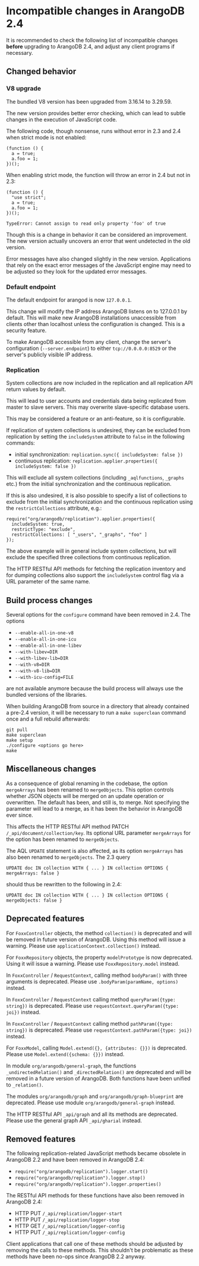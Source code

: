 Incompatible changes in ArangoDB 2.4
====================================

It is recommended to check the following list of incompatible changes **before** 
upgrading to ArangoDB 2.4, and adjust any client programs if necessary.


Changed behavior
----------------

### V8 upgrade

The bundled V8 version has been upgraded from 3.16.14 to 3.29.59.

The new version provides better error checking, which can lead to subtle changes 
in the execution of JavaScript code. 

The following code, though nonsense, runs without error in 2.3 and 2.4 when 
strict mode is not enabled: 

    (function () { 
      a = true; 
      a.foo = 1; 
    })();

When enabling strict mode, the function will throw an error in 2.4 but not in 2.3:

    (function () { 
      "use strict"; 
      a = true; 
      a.foo = 1; 
    })();

    TypeError: Cannot assign to read only property 'foo' of true

Though this is a change in behavior it can be considered an improvement. The new version actually 
uncovers an error that went undetected in the old version.

Error messages have also changed slightly in the new version. Applications that
rely on the exact error messages of the JavaScript engine may need to be adjusted so they
look for the updated error messages.

### Default endpoint

The default endpoint for arangod is now `127.0.0.1`.

This change will modify the IP address ArangoDB listens on to 127.0.0.1 by default.
This will make new ArangoDB installations unaccessible from clients other than
localhost unless the configuration is changed. This is a security feature. 

To make ArangoDB accessible from any client, change the server's configuration 
(`--server.endpoint`) to either `tcp://0.0.0.0:8529` or the server's publicly
visible IP address.

### Replication

System collections are now included in the replication and all replication API return 
values by default. 

This will lead to user accounts and credentials data being replicated from master to 
slave servers. This may overwrite slave-specific database users.

This may be considered a feature or an anti-feature, so it is configurable.

If replication of system collections is undesired, they can be excluded from replication
by setting the `includeSystem` attribute to `false` in the following commands:

* initial synchronization: `replication.sync({ includeSystem: false })`
* continuous replication: `replication.applier.properties({ includeSystem: false })`

This will exclude all system collections (including `_aqlfunctions`, `_graphs` etc.)
from the initial synchronization and the continuous replication.

If this is also undesired, it is also possible to specify a list of collections to
exclude from the initial synchronization and the continuous replication using the
`restrictCollections` attribute, e.g.:

    require("org/arangodb/replication").applier.properties({ 
      includeSystem: true,
      restrictType: "exclude",
      restrictCollections: [ "_users", "_graphs", "foo" ] 
    });

The above example will in general include system collections, but will exclude the
specified three collections from continuous replication.

The HTTP RESTful API methods for fetching the replication inventory and for dumping 
collections also support the `includeSystem` control flag via a URL parameter of
the same name.

Build process changes
---------------------

Several options for the `configure` command have been removed in 2.4. The options

* `--enable-all-in-one-v8`
* `--enable-all-in-one-icu`
* `--enable-all-in-one-libev`
* `--with-libev=DIR`
* `--with-libev-lib=DIR`
* `--with-v8=DIR`
* `--with-v8-lib=DIR`
* `--with-icu-config=FILE`

are not available anymore because the build process will always use the bundled
versions of the libraries.

When building ArangoDB from source in a directory that already contained a pre-2.4 
version, it will be necessary to run a `make superclean` command once and a full
rebuild afterwards:

    git pull
    make superclean
    make setup
    ./configure <options go here>
    make

Miscellaneous changes
---------------------

As a consequence of global renaming in the codebase, the option `mergeArrays` has
been renamed to `mergeObjects`. This option controls whether JSON objects will be 
merged on an update operation or overwritten. The default has been, and still is, 
to merge. Not specifying the parameter will lead to a merge, as it has been the
behavior in ArangoDB ever since.

This affects the HTTP RESTful API method PATCH `/_api/document/collection/key`. Its
optional URL parameter `mergeArrays` for the option has been renamed to `mergeObjects`. 

The AQL `UPDATE` statement is also affected, as its option `mergeArrays` has also
been renamed to `mergeObjects`. The 2.3 query

    UPDATE doc IN collection WITH { ... } IN collection OPTIONS { mergeArrays: false }

should thus be rewritten to the following in 2.4:

    UPDATE doc IN collection WITH { ... } IN collection OPTIONS { mergeObjects: false }


Deprecated features
-------------------

For `FoxxController` objects, the method `collection()` is deprecated and will be
removed in future version of ArangoDB. Using this method will issue a warning. 
Please use `applicationContext.collection()` instead.

For `FoxxRepository` objects, the property `modelPrototype` is now deprecated.
Using it will issue a warning. Please use `FoxxRepository.model` instead.

In `FoxxController` / `RequestContext`, calling method `bodyParam()` with three 
arguments is deprecated. Please use `.bodyParam(paramName, options)` instead.

In `FoxxController` / `RequestContext` calling method `queryParam({type: string})` 
is deprecated. Please use `requestContext.queryParam({type: joi})` instead.

In `FoxxController` / `RequestContext` calling method `pathParam({type: string})` 
is deprecated. Please use `requestContext.pathParam({type: joi})` instead.

For `FoxxModel`, calling `Model.extend({}, {attributes: {}})` is deprecated. 
Please use `Model.extend({schema: {}})` instead.

In module `org/arangodb/general-graph`, the functions `_undirectedRelation()` 
and `_directedRelation()` are deprecated and will be removed in a future version
of ArangoDB. Both functions have been unified to `_relation()`.

The modules `org/arangodb/graph` and `org/arangodb/graph-blueprint` are deprecated. 
Please use module `org/arangodb/general-graph` instead.

The HTTP RESTful API `_api/graph` and all its methods are deprecated. Please use 
the general graph API `_api/gharial` instead.


Removed features
----------------

The following replication-related JavaScript methods became obsolete in ArangoDB
2.2 and have been removed in ArangoDB 2.4:

* `require("org/arangodb/replication").logger.start()`
* `require("org/arangodb/replication").logger.stop()`
* `require("org/arangodb/replication").logger.properties()`

The RESTful API methods for these functions have also been removed in ArangoDB 2.4:  

* HTTP PUT `/_api/replication/logger-start` 
* HTTP PUT `/_api/replication/logger-stop` 
* HTTP GET `/_api/replication/logger-config` 
* HTTP PUT `/_api/replication/logger-config` 

Client applications that call one of these methods should be adjusted by removing
the calls to these methods. This shouldn't be problematic as these methods have
been no-ops since ArangoDB 2.2 anyway.

